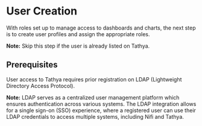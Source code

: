 # User Creation

With roles set up to manage access to dashboards and charts, the next step is to create user profiles and assign the appropriate roles.

**Note:** Skip this step if the user is already listed on Tathya.

## Prerequisites

User access to Tathya requires prior registration on LDAP (Lightweight Directory Access Protocol).

**Note:** LDAP serves as a centralized user management platform which ensures authentication across various systems. The LDAP integration allows for a single sign-on (SSO) experience, where a registered user can use their LDAP credentials to access multiple systems, including Nifi and Tathya.
